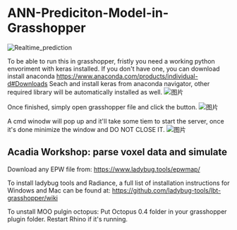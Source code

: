# ANN-Prediciton-Model-in-Grasshopper
![Realtime_prediction](https://user-images.githubusercontent.com/20478771/132944834-47a253ee-116e-4e70-9828-1ca4d36a1085.gif)

To be able to run this in grasshopper, fristly you need a working python envoriment with keras installed.
If you don't have one, you can download install anaconda https://www.anaconda.com/products/individual-d#Downloads
Seach and install keras from anaconda navigator, other required library will be automatically installed as well.
![图片](https://user-images.githubusercontent.com/20478771/132944900-0fefa31a-b58a-46e4-b35d-1ede9f1f9e10.png)


Once finished, simply open grasshopper file and click the button.
![图片](https://user-images.githubusercontent.com/20478771/132944961-4fbbc5d2-9ca8-4824-9004-eefa521137f8.png)


A cmd winodw will pop up and it'll take some tiem to start the server, once it's done minimize the window and DO NOT CLOSE IT.
![图片](https://user-images.githubusercontent.com/20478771/132944969-5c9dd5d5-740f-46af-b2de-83158891fd77.png)

## Acadia Workshop: parse voxel data and simulate
Download any EPW file from: https://www.ladybug.tools/epwmap/

To install ladybug tools and Radiance, a full list of installation instructions for Windows and Mac can be found at:
https://github.com/ladybug-tools/lbt-grasshopper/wiki

To unstall MOO pulgin octopus:
Put Octopus 0.4 folder in your grasshopper plugin folder. Restart Rhino if it's running.
